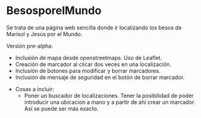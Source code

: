 # BesosporelMundo
Se trata de una página web sencilla donde ir localizando los besos de Marisol y Jesús por el Mundo.


Versión pre-alpha:
- Inclusión de mapa desde openstreetmaps. Uso de Leaflet.
- Creación de marcador al clicar dos veces en una localización.
- Inclusión de botones para modificar y borrar marcadores.
- Inclusión de mensaje de seguridad en el botón de borrar marcador.
>
>
>
- Cosas a incluir:
    - Poner un buscador de localizaciones. Tener la posibilidad de poder introducir una ubicacion a mano y a partir de ahí crear un marcador. Así se puede ser más exacto.